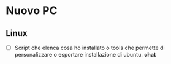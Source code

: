 # Nuovo  PC 

## Linux 

- [ ]  Script che elenca cosa ho installato o tools che permette di personalizzare o esportare installazione di ubuntu.
**chat**

